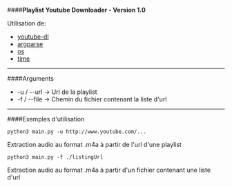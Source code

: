 ####**Playlist Youtube Downloader - Version 1.0**

Utilisation de:
- [youtube-dl](http://rg3.github.io/youtube-dl/)
- [argparse](http://docs.python.org/3/library/argparse.html)
- [os](http://docs.python.org/3/library/os.html)
- [time](http://docs.python.org/3/library/time.html)

---

####Arguments

- -u / --url	->	Url de la playlist
- -f / --file	->	Chemin du fichier contenant la liste d'url

---

####Exemples d'utilisation

	python3 main.py -u http://www.youtube.com/...
Extraction audio au format .m4a à partir de l'url d'une playlist

	python3 main.py -f ./listingUrl
Extraction audio au format .m4a à partir d'un fichier contenant une liste d'url
